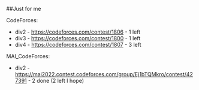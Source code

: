 ##Just for me

CodeForces:
- div2 - https://codeforces.com/contest/1806 - 1 left
- div3 - https://codeforces.com/contest/1800 - 1 left
- div4 - https://codeforces.com/contest/1807 - 3 left

MAI_CodeForces:
- div2 - https://mai2022.contest.codeforces.com/group/Ej1bTQMkro/contest/427391 - 2 done (2 left I hope)



